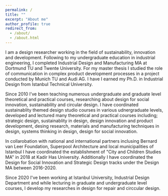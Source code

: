 ```yaml
---
permalink: /
title: ""
excerpt: "About me"
author_profile: true
redirect_from: 
  - /about/
  - /about.html
---
```


I am a design researcher working in the field of sustainability, innovation and development. Following to my undergraduate education in industrial engineering, I completed Industrial Design and Manufacturing MA at Dortmund TU and Twente University. For my master thesis I studied the role of communication in complex product development processes in a project conducted by Munich TU and Audi AG. I have I earned my Ph.D. in Industrial Design from Istanbul Technical University.  

Since 2010 I’ve been teaching numerous undergraduate and graduate level theoretical and practical courses, researching about design for social innovation, sustainability and circular design. I have coordinated sustainablity themed design studio courses in various udnergraduate levels, developed and lectured many theoretical and practical courses including; strategic design, sustainablity in design, design innovation and product development, desing research, materials and manufacturing techniques in design, systems thinking in design, design for social innovation.

In collarobation with national and international partners inclusing Bernard van Leer Foundation, Superpool Architecture and local municipalities of Istanbul I have coordinated the establishment of "City and Children Studies MA" in 2018 at Kadir Has University. Additionally I have coordinated the Design for Social Innovation and Strategic Design tracks under the Design MA between 2016-2020.

Since 2020 I've been working at Istanbul University, Industrial Design Department and while lecturing in graduate and undergraduate level courses, I develop my researches in design for repair and circcular design. 


